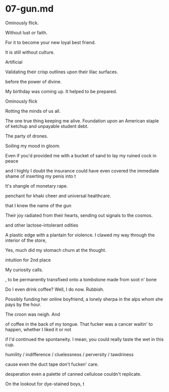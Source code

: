 # 07-gun.md

Ominously flick.

Without lust or faith.

For it to become your new loyal best friend.

It is still without culture.

Artificial

Validating their crisp outlines upon their lilac surfaces.

before the power of divine.

My birthday was coming up. It helped to be prepared.

Ominously flick

Rotting the minds of us all.

The one true thing keeping me alive. Foundation upon an American staple of ketchup and unpayable student debt.

The party of drones.

Soiling my mood in gloom.


Even if you'd provided me with a bucket of sand to lay my ruined cock in peace

 and I highly I doubt the insurance could have even covered the immediate shame of inserting my penis into t

It's shangle of monetary rape.

 penchant for khaki cheer and universal healthcare.

  that I knew the name of the gun

Their joy radiated from their hearts, sending out signals to the cosmos.

and other lactose-intolerant odities

 A plastic edge with a plantain for violence. I clawed my way through the interior of the store,


Yes, much did my stomach churn at the thought.

intuition for 2nd place

My curiosity calls.

, to be permanently transfixed onto a tombstone made from soot n' bone

Do I even drink coffee? Well, I do now. Rubbish.

Possibly funding her online boyfriend, a lonely sherpa in the alps whom she pays by the hour.


The croon was neigh. And



 of coffee in the back of my tongue. That fucker was a cancer waitin' to happen, whether I liked it or not

  if I'd continued the spontaneity. I mean, you could really taste the wet in this cup.

  humility / indifference / cluelessness / perversity / tawdriness

cause even the duct tape don't fucken' care.



desperation even a palette of canned cellulose couldn't replicate.

On the lookout for dye-stained boys, t